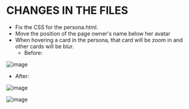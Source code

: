 # CHANGES IN THE FILES
- Fix the CSS for the persona.html.
- Move the position of the page owner's name below her avatar
- When hovering a card in the persona, that card will be zoom in and other cards will be blur.
  - Before:
    
![image](https://github.com/user-attachments/assets/9876409c-16ab-4de3-889f-e5612b1c17c7)

  - After:

![image](https://github.com/user-attachments/assets/4d1857a6-b1db-4ccc-b947-a40756bdb0af)

![image](https://github.com/user-attachments/assets/dbdde147-a66d-4cc9-95df-a6f0ac5187f4)



  

